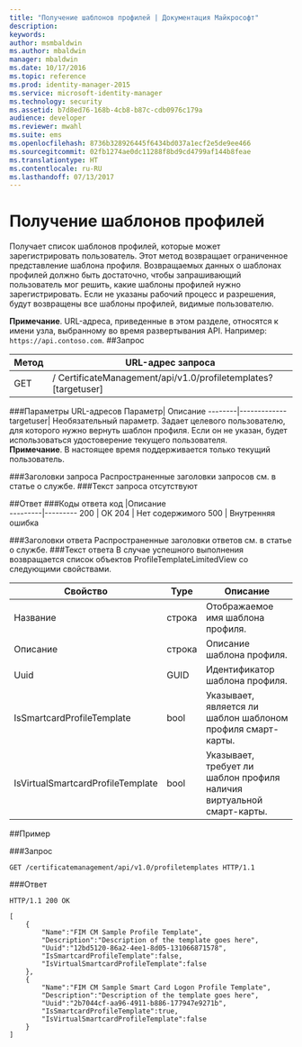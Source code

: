 ```yaml
---
title: "Получение шаблонов профилей | Документация Майкрософт"
description: 
keywords: 
author: msmbaldwin
ms.author: mbaldwin
manager: mbaldwin
ms.date: 10/17/2016
ms.topic: reference
ms.prod: identity-manager-2015
ms.service: microsoft-identity-manager
ms.technology: security
ms.assetid: b7d8ed76-168b-4cb8-b87c-cdb0976c179a
audience: developer
ms.reviewer: mwahl
ms.suite: ems
ms.openlocfilehash: 8736b328926445f6434bd037a1ecf2e5de9ee466
ms.sourcegitcommit: 02fb1274ae0dc11288f8bd9cd4799af144b8feae
ms.translationtype: HT
ms.contentlocale: ru-RU
ms.lasthandoff: 07/13/2017
---
```

# <a name="get-profile-templates"></a>Получение шаблонов профилей
Получает список шаблонов профилей, которые может зарегистрировать пользователь. Этот метод возвращает ограниченное представление шаблона профиля. Возвращаемых данных о шаблонах профилей должно быть достаточно, чтобы запрашивающий пользователь мог решить, какие шаблоны профилей нужно зарегистрировать. Если не указаны рабочий процесс и разрешения, будут возвращены все шаблоны профилей, видимые пользователю.

**Примечание**. URL-адреса, приведенные в этом разделе, относятся к имени узла, выбранному во время развертывания API. Например: `https://api.contoso.com`.
##<a name="request"></a>Запрос


Метод  |URL-адрес запроса  
---------|---------
GET     |/ CertificateManagement/api/v1.0/profiletemplates? \[targetuser\] 

###<a name="url-parameters"></a>Параметры URL-адресов
Параметр| Описание
--------|-------------
targetuser| Необязательный параметр. Задает целевого пользователю, для которого нужно вернуть шаблон профиля. Если он не указан, будет использоваться удостоверение текущего пользователя. <br/>**Примечание**. В настоящее время поддерживается только текущий пользователь.

###<a name="request-headers"></a>Заголовки запроса
Распространенные заголовки запросов см. в статье о службе.
###<a name="request-body"></a>Текст запроса
отсутствуют

##<a name="response"></a>Ответ
###<a name="response-codes"></a>Коды ответа
код  |Описание  
---------|---------
200     | ОК
204 | Нет содержимого
500 | Внутренняя ошибка

###<a name="response-headers"></a>Заголовки ответа
Распространенные заголовки ответов см. в статье о службе.
###<a name="response-body"></a>Текст ответа
В случае успешного выполнения возвращается список объектов ProfileTemplateLimitedView со следующими свойствами.

Свойство| Type| Описание
--------|-----|--------
Название| строка| Отображаемое имя шаблона профиля.
Описание| строка| Описание шаблона профиля.
Uuid| GUID| Идентификатор шаблона профиля.
IsSmartcardProfileTemplate| bool| Указывает, является ли шаблон шаблоном профиля смарт-карты.
IsVirtualSmartcardProfileTemplate| bool| Указывает, требует ли шаблон профиля наличия виртуальной смарт-карты.

##<a name="example"></a>Пример

###<a name="request"></a>Запрос
```
GET /certificatemanagement/api/v1.0/profiletemplates HTTP/1.1
```
###<a name="response"></a>Ответ
```
HTTP/1.1 200 OK

[
    {
        "Name":"FIM CM Sample Profile Template",
        "Description":"Description of the template goes here",
        "Uuid":"12bd5120-86a2-4ee1-8d05-131066871578",
        "IsSmartcardProfileTemplate":false,
        "IsVirtualSmartcardProfileTemplate":false
    },
    {
        "Name":"FIM CM Sample Smart Card Logon Profile Template",
        "Description":"Description of the template goes here",
        "Uuid":"2b7044cf-aa96-4911-b886-177947e9271b",
        "IsSmartcardProfileTemplate":true,
        "IsVirtualSmartcardProfileTemplate":false
    }
]

```       
